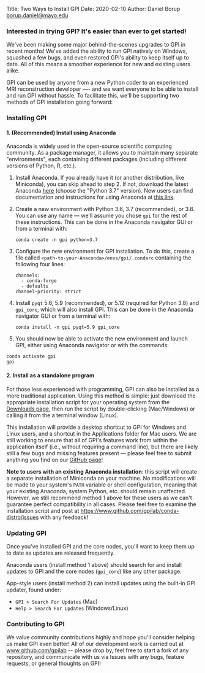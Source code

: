 Title: Two Ways to Install GPI
Date: 2020-02-10
Author: Daniel Borup <borup.daniel@mayo.edu>

### Interested in trying GPI? It's easier than ever to get started!

We've been making some major behind-the-scenes upgrades to GPI in recent months! We've added the ability to run GPI natively on Windows, squashed a few bugs, and even restored GPI's ability to keep itself up to date. All of this means a smoother experience for new and existing users alike.

GPI can be used by anyone from a new Python coder to an experienced MRI reconstruction developer —- and we want everyone to be able to install and run GPI without hassle. To facilitate this, we'll be supporting two methods of GPI installation going forward:

### Installing GPI

#### 1. (Recommended) Install using Anaconda
Anaconda is widely used in the open-source scientific computing community. As a package manager, it allows you to maintain many separate "environments", each containing different packages (including different versions of Python, R, etc.).

1. Install Anaconda. If you already have it (or another distribution, like Miniconda), you can skip ahead to step 2. If not, download the latest Anaconda [here](https://www.anaconda.com/distribution/#download-section) (choose the "Python 3.7" version). New users can find documentation and instructions for using Anaconda at [this link](https://docs.anaconda.com/anaconda/). 
 
2. Create a new environment with Python 3.6, 3.7 (recommended), or 3.8. You can use any name — we'll assume you chose `gpi` for the rest of these instructions. This can be done in the Anaconda navigator GUI or from a terminal with:
    ```
    conda create -n gpi python=3.7
    ```
3. Configure the new environment for GPI installation. To do this, create a file called `<path-to-your-Anaconda>/envs/gpi/.condarc` containing the following four lines:
    ```
    channels:
      - conda-forge
      - defaults
    channel-priority: strict
    ```
4. Install `pyqt` 5.6, 5.9 (recommended), or 5.12 (required for Python 3.8) and `gpi_core`, which will also install GPI. This can be done in the Anaconda navigator GUI or from a terminal with:
    ```
    conda install -n gpi pyqt=5.9 gpi_core
    ```
    
5. You should now be able to activate the new environment and launch GPI, either using Anaconda navigator or with the commands:    
```
conda activate gpi
gpi
```

#### 2. Install as a standalone program
For those less experienced with programming, GPI can also be installed as a more traditional application. Using this method is simple: just download the appropriate installation script for your operating system from the [Downloads page](http://gpilab.com/downloads/), then run the script by double-clicking (Mac/Windows) or calling it from the a terminal window (Linux).

This installation will provide a desktop shortcut to GPI for Windows and Linux users, and a shortcut in the Applications folder for Mac users. We are still working to ensure that all of GPI's features work from within the application itself (i.e., without requiring a command line), but there are likely still a few bugs and missing features present — please feel free to submit anything you find on our [GitHub page](https://www.github.com/gpilab/framework/issues)!

**Note to users with an existing Anaconda installation**: this script will create a separate installation of Miniconda on your machine. No modifications will be made to your system's `PATH` variable or shell configuration, meaning that your existing Anaconda, system Python, etc. should remain unaffected. However, we still recommend method 1 above for these users as we can't guarantee perfect compatibility in all cases. Please feel free to examine the installation script and post at https://www.github.com/gpilab/conda-distro/issues with any feedback!

### Updating GPI
Once you've installed GPI and the core nodes, you'll want to keep them up to date as updates are released frequently.

Anaconda users (install method 1 above) should search for and install updates to GPI and the core nodes (`gpi_core`) like any other package.

App-style users (install method 2) can install updates using the built-in GPI updater, found under:
- `GPI > Search For Updates` (Mac)
- `Help > Search For Updates` (Windows/Linux)

### Contributing to GPI
We value community contributions highly and hope you'll consider helping us make GPI even better! All of our development work is carried out at www.github.com/gpilab -- please drop by, feel free to start a fork of any repository, and communicate with us via Issues with any bugs, feature requests, or general thoughts on GPI!
